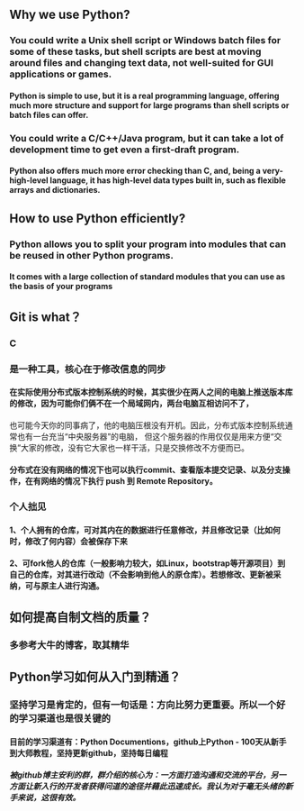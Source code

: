 ## Why we use Python?
### You could write a Unix shell script or Windows batch files for some of these tasks, but shell scripts are best at moving around files and changing text data, not well-suited for GUI applications or games. 
#### Python is simple to use, but it is a real programming language, offering much more structure and support for large programs than shell scripts or batch files can offer. 
### You could write a C/C++/Java program, but it can take a lot of development time to get even a first-draft program.
#### Python also offers much more error checking than C, and, being a very-high-level language, it has high-level data types built in, such as flexible arrays and dictionaries.

## How to use Python efficiently?
### Python allows you to split your program into modules that can be reused in other Python programs. 
#### It comes with a large collection of standard modules that you can use as the basis of your programs

## Git is what？
### C
### 是一种工具，核心在于修改信息的同步
#### 在实际使用分布式版本控制系统的时候，其实很少在两人之间的电脑上推送版本库的修改，因为可能你们俩不在一个局域网内，两台电脑互相访问不了，
也可能今天你的同事病了，他的电脑压根没有开机。因此，分布式版本控制系统通常也有一台充当“中央服务器”的电脑，
但这个服务器的作用仅仅是用来方便“交换”大家的修改，没有它大家也一样干活，只是交换修改不方便而已。
#### 分布式在没有网络的情况下也可以执行commit、查看版本提交记录、以及分支操作，在有网络的情况下执行 push 到 Remote Repository。
### 个人拙见
#### 1、个人拥有的仓库，可对其内在的数据进行任意修改，并且修改记录（比如何时，修改了何内容）会被保存下来
#### 2、可fork他人的仓库（一般影响力较大，如Linux，bootstrap等开源项目）到自己的仓库，对其进行改动（不会影响到他人的原仓库）。若想修改、更新被采纳，可与原主人进行沟通。

## 如何提高自制文档的质量？
### 多参考大牛的博客，取其精华

## Python学习如何从入门到精通？
### 坚持学习是肯定的，但有一句话是：方向比努力更重要。所以一个好的学习渠道也是很关键的
#### 目前的学习渠道有：Python Documentions，github上Python - 100天从新手到大师教程，坚持更新github，坚持每日编程
##### 被github博主安利的群，群介绍的核心为：一方面打造沟通和交流的平台，另一方面让新入行的开发者获得问道的途径并藉此迅速成长。我认为对于毫无头绪的新手来说，这很有效。



